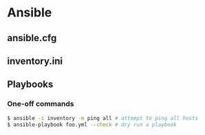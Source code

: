 # Ansible

## ansible.cfg

## inventory.ini

## Playbooks

### One-off commands

```Bash
$ ansible -i inventory -m ping all # attempt to ping all hosts
$ ansible-playbook foo.yml --check # dry run a playbook
```
